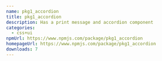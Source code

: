 ```yaml
---
name: pkg1_accordion
title: pkg1_accordion
description: Has a print message and accordion component
categories:
  - css+ui
npmUrl: https://www.npmjs.com/package/pkg1_accordion
homepageUrl: https://www.npmjs.com/package/pkg1_accordion
downloads: 7
---
```

